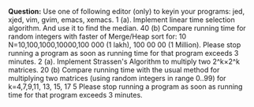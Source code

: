 **Question:**
Use one of following editor (only) to keyin your programs: jed,  xjed, vim, gvim, emacs, xemacs.
1 (a). Implement linear time selection algorithm. And use it to find the median.  40
(b) Compare running time for random integers with faster of Merge/Heap sort for: 10
N=10,100,1000,10000,100 000 (1 lakh), 100 00 00 (1 Million).
Please stop running a program as soon as running time for that program exceeds 3 minutes.
2 (a). Implement Strassen's Algorithm to multiply two  2^k×2^k  matrices. 20
(b) Compare running time with the usual method for multiplying two matrices (using random integers
in range 0..99) for k=4,7,9,11, 13, 15, 17 5
Please stop running a program as soon as running time for that program exceeds 3 minutes.